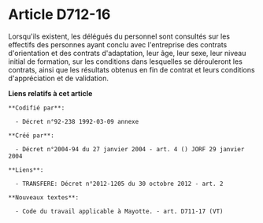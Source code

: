# Article D712-16

Lorsqu'ils existent, les délégués du personnel sont consultés sur les effectifs des personnes ayant conclu avec l'entreprise
des contrats d'orientation et des contrats d'adaptation, leur âge, leur sexe, leur niveau initial de formation, sur les
conditions dans lesquelles se dérouleront les contrats, ainsi que les résultats obtenus en fin de contrat et leurs conditions
d'appréciation et de validation.

**Liens relatifs à cet article**

	**Codifié par**:

	  - Décret n°92-238 1992-03-09 annexe

	**Créé par**:

	  - Décret n°2004-94 du 27 janvier 2004 - art. 4 () JORF 29 janvier 2004

	**Liens**:

	  - TRANSFERE: Décret n°2012-1205 du 30 octobre 2012 - art. 2

	**Nouveaux textes**:

	  - Code du travail applicable à Mayotte. - art. D711-17 (VT)
